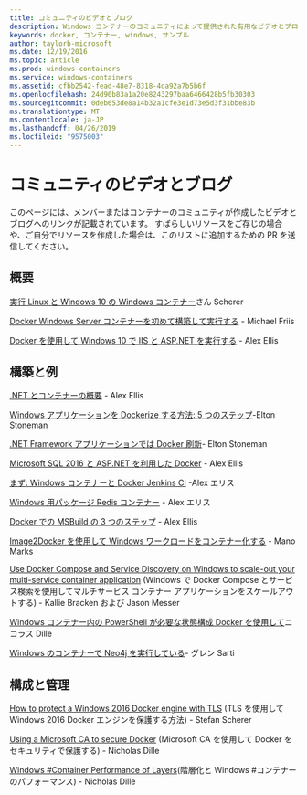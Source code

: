 ```yaml
---
title: コミュニティのビデオとブログ
description: Windows コンテナーのコミュニティによって提供された有用なビデオとブログへのリンク
keywords: docker, コンテナー, windows, サンプル
author: taylorb-microsoft
ms.date: 12/19/2016
ms.topic: article
ms.prod: windows-containers
ms.service: windows-containers
ms.assetid: cfbb2542-fead-48e7-8318-4da92a7b5b6f
ms.openlocfilehash: 24d90b83a1a20e8243297baa6466428b5fb30303
ms.sourcegitcommit: 0deb653de8a14b32a1cfe3e1d73e5d3f31bbe83b
ms.translationtype: MT
ms.contentlocale: ja-JP
ms.lasthandoff: 04/26/2019
ms.locfileid: "9575003"
---
```

# <a name="community-videos-and-blogs"></a>コミュニティのビデオとブログ

このページには、メンバーまたはコンテナーのコミュニティが作成したビデオとブログへのリンクが記載されています。  すばらしいリソースをご存じの場合や、ご自分でリソースを作成した場合は、このリストに追加するための PR を送信してください。

## <a name="getting-started"></a>概要

[実行 Linux と Windows 10 の Windows コンテナー](https://stefanscherer.github.io/run-linux-and-windows-containers-on-windows-10/)さん Scherer

[Docker Windows Server コンテナーを初めて構築して実行する](https://blog.docker.com/2016/09/build-your-first-docker-windows-server-container/) - Michael Friis

[Docker を使用して Windows 10 で IIS と ASP.NET を実行する](https://blog.alexellis.io/run-iis-asp-net-on-windows-10-with-docker/) - Alex Ellis

## <a name="building-and-examples"></a>構築と例

[.NET とコンテナーの概要](https://blog.alexellis.io/docker-dotnet-containers/) - Alex Ellis

[Windows アプリケーションを Dockerize する方法: 5 つのステップ](https://blog.sixeyed.com/how-to-dockerize-windows-applications/)-Elton Stoneman

[.NET Framework アプリケーションでは Docker 刷新](https://www.pluralsight.com/courses/modernizing-dotnet-framework-apps-docker?clickid=UVL20JTFpzK6UDSX5n1b5zmyUkgWUPWOz3Pjwg0&irgwc=1&mpid=1197078&utm_source=impactradius&utm_medium=digital_affiliate&utm_campaign=1197078&aid=7010a000001xAKZAA2)- Elton Stoneman

[Microsoft SQL 2016 と ASP.NET を利用した Docker](https://blog.alexellis.io/docker-does-sql2016-aspnet/) - Alex Ellis

[まず: Windows コンテナーと Docker Jenkins CI](https://blog.alexellis.io/continuous-integration-docker-windows-containers/) -Alex エリス

[Windows 用パッケージ Redis コンテナー](https://blog.alexellis.io/packaging-windows-containers/) - Alex エリス

[Docker での MSBuild の 3 つのステップ](https://blog.alexellis.io/3-steps-to-msbuild-with-docker/) - Alex Ellis

[Image2Docker を使用して Windows ワークロードをコンテナー化する](https://blog.docker.com/2016/10/containerize-windows-workloads-image2docker/) - Mano Marks

[Use Docker Compose and Service Discovery on Windows to scale-out your multi-service container application](https://blogs.technet.microsoft.com/virtualization/2016/10/18/use-docker-compose-and-service-discovery-on-windows-to-scale-out-your-multi-service-container-application/) (Windows で Docker Compose とサービス検索を使用してマルチサービス コンテナー アプリケーションをスケールアウトする) - Kallie Bracken および Jason Messer

[Windows コンテナー内の PowerShell が必要な状態構成 Docker を使用して](https://dille.name/blog/2016/06/17/powershell-desired-state-configuration-psdsc-in-windows-containers-using-docker/)ニコラス Dille

[Windows のコンテナーで Neo4j を実行している](https://glennsarti.github.io/blog/neo4j-nano-containers)- グレン Sarti

## <a name="configuration-and-managment"></a>構成と管理

[How to protect a Windows 2016 Docker engine with TLS](https://stefanscherer.github.io/protecting-a-windows-2016-docker-engine-with-tls/) (TLS を使用して Windows 2016 Docker エンジンを保護する方法) - Stefan Scherer

[Using a Microsoft CA to secure Docker](https://dille.name/blog/2016/11/08/using-a-microsoft-ca-to-secure-docker/) (Microsoft CA を使用して Docker をセキュリティで保護する) - Nicholas Dille 

[Windows #Container Performance of Layers](https://dille.name/blog/2017/01/13/windows-container-performance-of-layers/)(階層化と Windows #コンテナーのパフォーマンス) - Nicholas Dille
